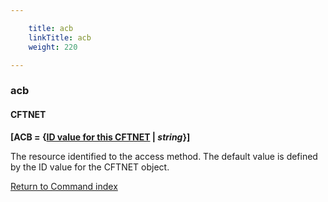 ```yaml
---

    title: acb
    linkTitle: acb
    weight: 220

---
```

<span id="abc"></span>

### acb

#### CFTNET

**\[ACB = {<u>ID value for this CFTNET</u>
| *string*}\]**

The resource identified to the access method. The default value is defined
by the ID value for the CFTNET object.

[Return to Command index](../../)

